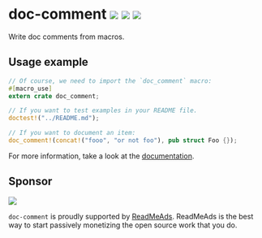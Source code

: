 # doc-comment [![][img_travis-ci]][travis-ci] [![][img_crates]][crates] [![][img_doc]][doc]

[img_travis-ci]: https://api.travis-ci.org/GuillaumeGomez/doc-comment.png?branch=master
[travis-ci]: https://travis-ci.org/GuillaumeGomez/doc-comment

[img_crates]: https://img.shields.io/crates/v/doc-comment.svg
[crates]: https://crates.io/crates/doc-comment

[img_doc]: https://img.shields.io/badge/rust-documentation-blue.svg

Write doc comments from macros.

## Usage example

````rust
// Of course, we need to import the `doc_comment` macro:
#[macro_use]
extern crate doc_comment;

// If you want to test examples in your README file.
doctest!("../README.md");

// If you want to document an item:
doc_comment!(concat!("fooo", "or not foo"), pub struct Foo {});
````

For more information, take a look at the [documentation][doc].

[doc]: https://docs.rs/doc-comment/

## Sponsor

<a href="https://g.readmeads.com/readmeads-doc-comment" target="_blank">
    <img src="https://assets.readmeads.com/advertisers/readmeads/doc-comment.png?" />
</a>

`doc-comment` is proudly supported by [ReadMeAds](https://g.readmeads.com/readmeads-doc-comment). ReadMeAds is the best way to start passively monetizing the open source work that you do.  
